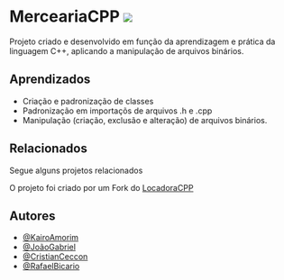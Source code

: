 # MerceariaCPP ![](https://upload.wikimedia.org/wikipedia/commons/thumb/1/18/ISO_C%2B%2B_Logo.svg/40px-ISO_C%2B%2B_Logo.svg.png)


Projeto criado e desenvolvido em função da aprendizagem e prática da linguagem C++, aplicando a manipulação de arquivos binários.


## Aprendizados

- Criação e padronização de classes
- Padronização em importaçõs de arquivos .h e .cpp
- Manipulação (criação, exclusão e alteração) de arquivos binários.
## Relacionados

Segue alguns projetos relacionados

O projeto foi criado por um Fork do [LocadoraCPP](https://github.com/jgdml/LocadoraCPP)


## Autores

- [@KairoAmorim](https://www.github.com/kairo741)
- [@JoãoGabriel](https://www.github.com/jgdml)
- [@CristianCeccon](https://www.github.com/CristianCeccon)
- [@RafaelBicario](https://www.github.com/RafaelBicario)
